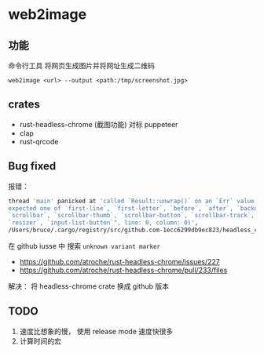 # web2image

## 功能

命令行工具 将网页生成图片并将网址生成二维码

`web2image <url> --output <path:/tmp/screenshot.jpg>`

## crates

- rust-headless-chrome (截图功能)
  对标 puppeteer
- clap
- rust-qrcode

## Bug fixed

报错：

```bash
thread 'main' panicked at 'called `Result::unwrap()` on an `Err` value: Error("unknown variant `marker`,
expected one of `first-line`, `first-letter`, `before`, `after`, `backdrop`, `selection`, `first-line-inherited`,
`scrollbar`, `scrollbar-thumb`, `scrollbar-button`, `scrollbar-track`, `scrollbar-track-piece`, `scrollbar-corner`,
`resizer`, `input-list-button`", line: 0, column: 0)',
/Users/bruce/.cargo/registry/src/github.com-1ecc6299db9ec823/headless_chrome-0.9.0/src/protocol/mod.rs:90:70
```

在 github iusse 中 搜索 `unknown variant marker`

- https://github.com/atroche/rust-headless-chrome/issues/227
- https://github.com/atroche/rust-headless-chrome/pull/233/files

解决： 将 headless-chrome crate 换成 github 版本

## TODO

1. 速度比想象的慢， 使用 release mode 速度快很多
2. 计算时间的宏
